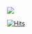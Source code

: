<img src="https://github.com/user-attachments/assets/9cc91e16-6d41-4da7-9349-6ca61c338a71" />

[![Hits](https://hits.seeyoufarm.com/api/count/incr/badge.svg?url=https%3A%2F%2Fgithub.com%2Fdev-meryoung&count_bg=%23233067&title_bg=%23878787&icon=github.svg&icon_color=%23E7E7E7&title=hits&edge_flat=true)](https://hits.seeyoufarm.com)
